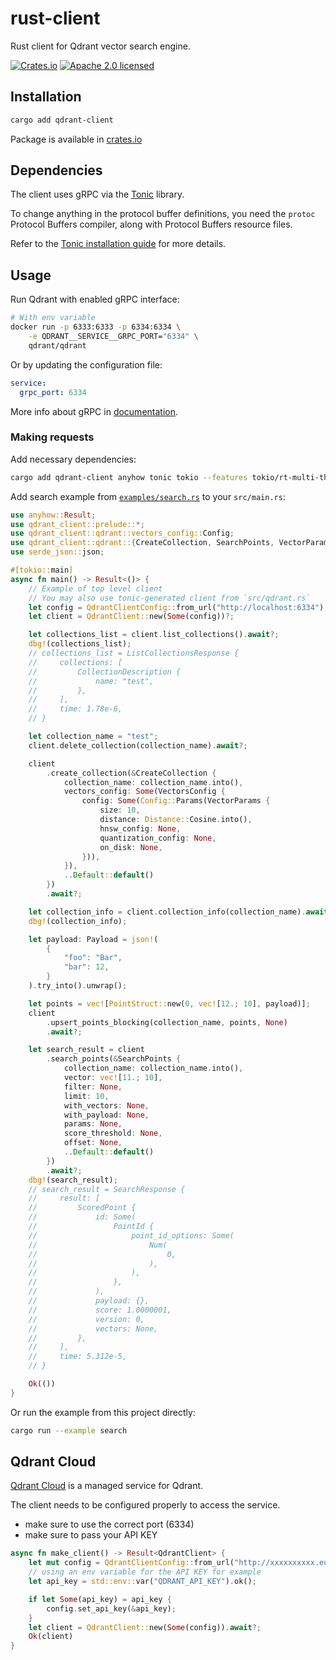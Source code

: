 # rust-client

Rust client for Qdrant vector search engine.

[![Crates.io][crates-badge]][crates-url]
[![Apache 2.0 licensed][apache2-badge]][apache2-url]

[crates-badge]: https://img.shields.io/crates/v/qdrant-client.svg

[crates-url]: https://crates.io/crates/qdrant-client

[apache2-badge]: https://img.shields.io/badge/license-apache2-blue.svg

[apache2-url]: https://github.com/qdrant/rust-client/blob/master/LICENSE

## Installation

```bash
cargo add qdrant-client
```

Package is available in [crates.io](https://crates.io/crates/qdrant-client)

## Dependencies

The client uses gRPC via the [Tonic](https://github.com/hyperium/tonic) library.

To change anything in the protocol buffer definitions, you need the `protoc` Protocol Buffers compiler, along with Protocol Buffers resource files.

Refer to the [Tonic installation guide](https://github.com/hyperium/tonic#dependencies) for more details.

## Usage

Run Qdrant with enabled gRPC interface:

```bash
# With env variable
docker run -p 6333:6333 -p 6334:6334 \
    -e QDRANT__SERVICE__GRPC_PORT="6334" \
    qdrant/qdrant
```

Or by updating the configuration file:

```yaml
service:
  grpc_port: 6334
```

More info about gRPC in [documentation](https://qdrant.tech/documentation/quick_start/#grpc).

### Making requests

Add necessary dependencies:

```bash
cargo add qdrant-client anyhow tonic tokio --features tokio/rt-multi-thread
```

Add search example from [`examples/search.rs`](./examples/search.rs) to your `src/main.rs`:

```rust
use anyhow::Result;
use qdrant_client::prelude::*;
use qdrant_client::qdrant::vectors_config::Config;
use qdrant_client::qdrant::{CreateCollection, SearchPoints, VectorParams, VectorsConfig};
use serde_json::json;

#[tokio::main]
async fn main() -> Result<()> {
    // Example of top level client
    // You may also use tonic-generated client from `src/qdrant.rs`
    let config = QdrantClientConfig::from_url("http://localhost:6334");
    let client = QdrantClient::new(Some(config))?;

    let collections_list = client.list_collections().await?;
    dbg!(collections_list);
    // collections_list = ListCollectionsResponse {
    //     collections: [
    //         CollectionDescription {
    //             name: "test",
    //         },
    //     ],
    //     time: 1.78e-6,
    // }

    let collection_name = "test";
    client.delete_collection(collection_name).await?;

    client
        .create_collection(&CreateCollection {
            collection_name: collection_name.into(),
            vectors_config: Some(VectorsConfig {
                config: Some(Config::Params(VectorParams {
                    size: 10,
                    distance: Distance::Cosine.into(),
                    hnsw_config: None,
                    quantization_config: None,
                    on_disk: None,
                })),
            }),
            ..Default::default()
        })
        .await?;

    let collection_info = client.collection_info(collection_name).await?;
    dbg!(collection_info);

    let payload: Payload = json!(
        {
            "foo": "Bar",
            "bar": 12,
        }
    ).try_into().unwrap();

    let points = vec![PointStruct::new(0, vec![12.; 10], payload)];
    client
        .upsert_points_blocking(collection_name, points, None)
        .await?;

    let search_result = client
        .search_points(&SearchPoints {
            collection_name: collection_name.into(),
            vector: vec![11.; 10],
            filter: None,
            limit: 10,
            with_vectors: None,
            with_payload: None,
            params: None,
            score_threshold: None,
            offset: None,
            ..Default::default()
        })
        .await?;
    dbg!(search_result);
    // search_result = SearchResponse {
    //     result: [
    //         ScoredPoint {
    //             id: Some(
    //                 PointId {
    //                     point_id_options: Some(
    //                         Num(
    //                             0,
    //                         ),
    //                     ),
    //                 },
    //             ),
    //             payload: {},
    //             score: 1.0000001,
    //             version: 0,
    //             vectors: None,
    //         },
    //     ],
    //     time: 5.312e-5,
    // }

    Ok(())
}
```

Or run the example from this project directly:

```bash
cargo run --example search
```

## Qdrant Cloud

[Qdrant Cloud](https://cloud.qdrant.io) is a managed service for Qdrant.

The client needs to be configured properly to access the service.

- make sure to use the correct port (6334)
- make sure to pass your API KEY

```rust
async fn make_client() -> Result<QdrantClient> {
    let mut config = QdrantClientConfig::from_url("http://xxxxxxxxxx.eu-central.aws.cloud.qdrant.io:6334");
    // using an env variable for the API KEY for example
    let api_key = std::env::var("QDRANT_API_KEY").ok();

    if let Some(api_key) = api_key {
        config.set_api_key(&api_key);
    }
    let client = QdrantClient::new(Some(config)).await?;
    Ok(client)
}
```
